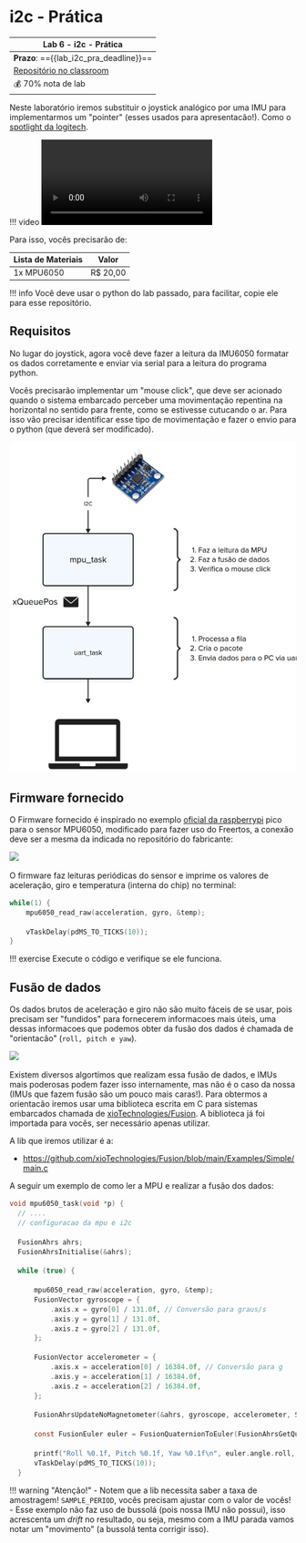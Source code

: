 # i2c - Prática

| Lab 6 - i2c - Prática                                   |
|-----------------------------------------------------------|
| **Prazo**: =={{lab_i2c_pra_deadline}}==               |
| [Repositório no classroom]({{lab_i2c_pra_classroom}}) |
| 💰 70% nota de lab                                        |

Neste laboratório iremos substituir o joystick analógico por uma IMU para implementarmos um "pointer" (esses usados para apresentacão!). Como o [spotlight da logitech]( https://www.logitech.com/pt-br/products/presenters/spotlight-presentation-remote.910-005216.html). 

!!! video
    ![](https://resource.logitech.com/w_1920,ac_none,f_auto,dpr_1.0,q_auto:best/content/dam/logitech/en/products/presenters/spotlight/spotlight-video-final.mp4)

Para isso, vocês precisarão de:

| Lista de Materiais | Valor    |
|--------------------|----------|
| 1x MPU6050         | R$ 20,00 |

!!! info
    Você deve usar o python do lab passado, para facilitar, copie ele para esse repositório.

## Requisitos

No lugar do joystick, agora você deve fazer a leitura da IMU6050 formatar os dados corretamente e enviar via serial para a leitura do programa python.

Vocês precisarão implementar um "mouse click", que deve ser acionado quando o sistema embarcado perceber uma movimentação repentina na horizontal no sentido para frente, como se estivesse cutucando o ar. Para isso vão precisar identificar esse tipo de movimentação e fazer o envio para o python (que deverá ser modificado).

![](imgs/lab-i2c-diagrama.png)

## Firmware fornecido

O Firmware fornecido é inspirado no exemplo [oficial da raspberrypi](https://github.com/raspberrypi/pico-examples/tree/master/i2c/mpu6050_i2c) pico para o sensor MPU6050, modificado para fazer uso do Freertos, a conexão deve ser a mesma da indicada no repositório do fabricante:

![](https://github.com/raspberrypi/pico-examples/raw/master/i2c/mpu6050_i2c/mpu6050_i2c_bb.png)

O firmware faz leituras periódicas do sensor e imprime os valores de aceleração, giro e temperatura (interna do chip) no terminal:

```c
while(1) {
    mpu6050_read_raw(acceleration, gyro, &temp);

    vTaskDelay(pdMS_TO_TICKS(10));
}
```

!!! exercise
    Execute o código e verifique se ele funciona.

## Fusão de dados

Os dados brutos de aceleração e giro não são muito fáceis de se usar, pois precisam ser "fundidos" para fornecerem informacoes mais úteis, uma dessas informacoes que podemos obter da fusão dos dados é chamada de "orientacão" (`roll, pitch e yaw`).

![](https://upload.wikimedia.org/wikipedia/commons/thumb/c/c1/Yaw_Axis_Corrected.svg/375px-Yaw_Axis_Corrected.svg.png)

Existem diversos algortímos que realizam essa fusão de dados, e IMUs mais poderosas podem fazer isso internamente, mas não é o caso da nossa (IMUs que fazem fusão são um pouco mais caras!). Para obtermos a orientacão iremos usar uma biblioteca escrita em C para sistemas embarcados chamada de [xioTechnologies/Fusion](https://github.com/xioTechnologies/Fusion). A biblioteca já foi importada para vocês, ser necessário apenas utilizar.

A lib que iremos utilizar é a:

- https://github.com/xioTechnologies/Fusion/blob/main/Examples/Simple/main.c

A seguir um exemplo de como ler a MPU e realizar a fusão dos dados:

```c
void mpu6050_task(void *p) {
  // .... 
  // configuracao da mpu e i2c

  FusionAhrs ahrs;
  FusionAhrsInitialise(&ahrs);
  
  while (true) { 

      mpu6050_read_raw(acceleration, gyro, &temp);
      FusionVector gyroscope = {
          .axis.x = gyro[0] / 131.0f, // Conversão para graus/s
          .axis.y = gyro[1] / 131.0f,
          .axis.z = gyro[2] / 131.0f,
      };

      FusionVector accelerometer = {
          .axis.x = acceleration[0] / 16384.0f, // Conversão para g
          .axis.y = acceleration[1] / 16384.0f,
          .axis.z = acceleration[2] / 16384.0f,
      };      
  
      FusionAhrsUpdateNoMagnetometer(&ahrs, gyroscope, accelerometer, SAMPLE_PERIOD);
  
      const FusionEuler euler = FusionQuaternionToEuler(FusionAhrsGetQuaternion(&ahrs));
  
      printf("Roll %0.1f, Pitch %0.1f, Yaw %0.1f\n", euler.angle.roll, euler.angle.pitch, euler.angle.yaw);
      vTaskDelay(pdMS_TO_TICKS(10));
  }
```

!!! warning "Atenção!"
    - Notem que a lib necessita saber a taxa de amostragem! `SAMPLE_PERIOD`, vocês precisam ajustar com o valor de vocês!
    - Esse exemplo não faz uso de bussolá (pois nossa IMU não possui), isso acrescenta um *drift* no resultado, ou seja, mesmo com a IMU parada vamos notar um "movimento" (a bussolá tenta corrigir isso). 
